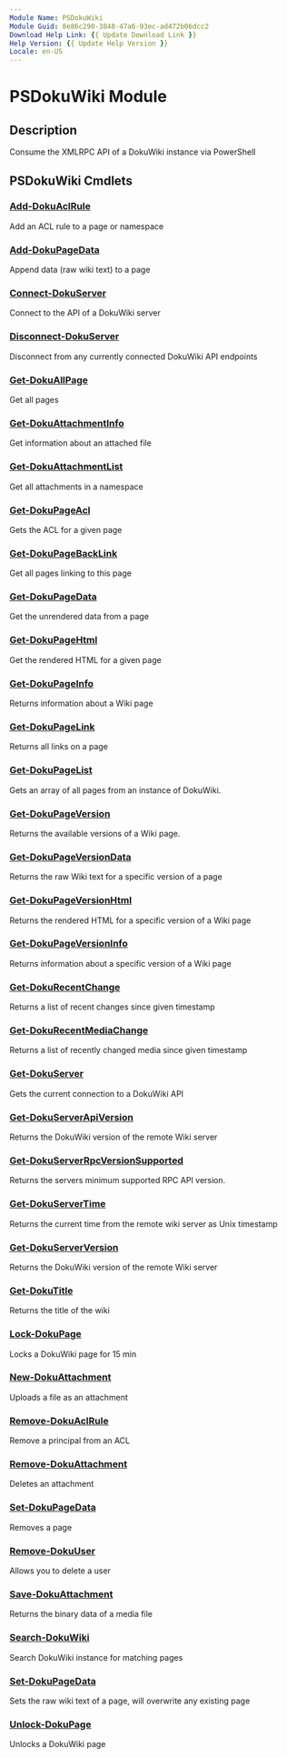 ```yaml
---
Module Name: PSDokuWiki
Module Guid: 8e86c290-3848-47a6-93ec-ad472b06dcc2
Download Help Link: {{ Update Download Link }}
Help Version: {{ Update Help Version }}
Locale: en-US
---
```


# PSDokuWiki Module
## Description
Consume the XMLRPC API of a DokuWiki instance via PowerShell

## PSDokuWiki Cmdlets
### [Add-DokuAclRule](Add-DokuAclRule.md)
Add an ACL rule to a page or namespace

### [Add-DokuPageData](Add-DokuPageData.md)
Append data (raw wiki text) to a page

### [Connect-DokuServer](Connect-DokuServer.md)
Connect to the API of a DokuWiki server

### [Disconnect-DokuServer](Disconnect-DokuServer.md)
Disconnect from any currently connected DokuWiki API endpoints

### [Get-DokuAllPage](Get-DokuAllPage.md)
Get all pages

### [Get-DokuAttachmentInfo](Get-DokuAttachmentInfo.md)
Get information about an attached file

### [Get-DokuAttachmentList](Get-DokuAttachmentList.md)
Get all attachments in a namespace

### [Get-DokuPageAcl](Get-DokuPageAcl.md)
Gets the ACL for a given page

### [Get-DokuPageBackLink](Get-DokuPageBackLink.md)
Get all pages linking to this page

### [Get-DokuPageData](Get-DokuPageData.md)
Get the unrendered data from a page

### [Get-DokuPageHtml](Get-DokuPageHtml.md)
Get the rendered HTML for a given page

### [Get-DokuPageInfo](Get-DokuPageInfo.md)
Returns information about a Wiki page

### [Get-DokuPageLink](Get-DokuPageLink.md)
Returns all links on a page

### [Get-DokuPageList](Get-DokuPageList.md)
Gets an array of all pages from an instance of DokuWiki.

### [Get-DokuPageVersion](Get-DokuPageVersion.md)
Returns the available versions of a Wiki page.

### [Get-DokuPageVersionData](Get-DokuPageVersionData.md)
Returns the raw Wiki text for a specific version of a page

### [Get-DokuPageVersionHtml](Get-DokuPageVersionHtml.md)
Returns the rendered HTML for a specific version of a Wiki page

### [Get-DokuPageVersionInfo](Get-DokuPageVersionInfo.md)
Returns information about a specific version of a Wiki page

### [Get-DokuRecentChange](Get-DokuRecentChange.md)
Returns a list of recent changes since given timestamp

### [Get-DokuRecentMediaChange](Get-DokuRecentMediaChange.md)
Returns a list of recently changed media since given timestamp

### [Get-DokuServer](Get-DokuServer.md)
Gets the current connection to a DokuWiki API

### [Get-DokuServerApiVersion](Get-DokuServerApiVersion.md)
Returns the DokuWiki version of the remote Wiki server

### [Get-DokuServerRpcVersionSupported](Get-DokuServerRpcVersionSupported.md)
Returns the servers minimum supported RPC API version.

### [Get-DokuServerTime](Get-DokuServerTime.md)
Returns the current time from the remote wiki server as Unix timestamp

### [Get-DokuServerVersion](Get-DokuServerVersion.md)
Returns the DokuWiki version of the remote Wiki server

### [Get-DokuTitle](Get-DokuTitle.md)
Returns the title of the wiki

### [Lock-DokuPage](Lock-DokuPage.md)
Locks a DokuWiki page for 15 min

### [New-DokuAttachment](New-DokuAttachment.md)
Uploads a file as an attachment

### [Remove-DokuAclRule](Remove-DokuAclRule.md)
Remove a principal from an ACL

### [Remove-DokuAttachment](Remove-DokuAttachment.md)
Deletes an attachment

### [Set-DokuPageData](Set-DokuPageData.md)
Removes a page

### [Remove-DokuUser](Remove-DokuUser.md)
Allows you to delete a user

### [Save-DokuAttachment](Save-DokuAttachment.md)
Returns the binary data of a media file

### [Search-DokuWiki](Search-DokuWiki.md)
Search DokuWiki instance for matching pages

### [Set-DokuPageData](Set-DokuPageData.md)
Sets the raw wiki text of a page, will overwrite any existing page

### [Unlock-DokuPage](Unlock-DokuPage.md)
Unlocks a DokuWiki page

